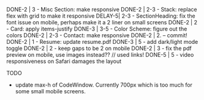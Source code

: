 DONE-2 | 3    - Misc Section: make responsive
DONE-2 | 2-3  - Stack: replace flex with grid to make it responsive
DELAY-5| 2-3  - SectionHeading: fix the font issue on mobile, perhaps make it a 2 liner on small screens
DONE-2 | 2    - Card: apply items-justify
DONE-3 | 3-5  - Color Scheme: figure out the colors
DONE-2 | 2-3  - Contact: make responsive
DONE-2 | 2.   – commit!
DONE-2 | 1    - Resume: update resume.pdf
DONE-3 | 5    - add dark/light mode toggle
DONE-2 | 2    - keep gaps to be 2 on mobile
DONE-2 | 3    - fix the pdf preview on mobile, use images instead?? // used links!
DONE-5 | 5    - video responsiveness on Safari damages the layout

TODO
- update max-h of CodeWindow. Currently 700px which is too much for some small mobile screens.